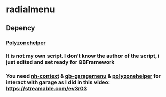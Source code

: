 # radialmenu
## Depency
### [Polyzonehelper](https://github.com/bashenga/polyzonehelper)

### It is not my own script. I don't know the author of the script, i just edited and set ready for QBFramework #######

### You need [nh-context](https://github.com/nerohiro/nh-context) & [qb-garagemenu](https://github.com/bashenga/qb-garagemenu) & [polyzonehelper](https://github.com/bashenga/polyzonehelper) for interact with garage as I did in this video: https://streamable.com/ev3r03

